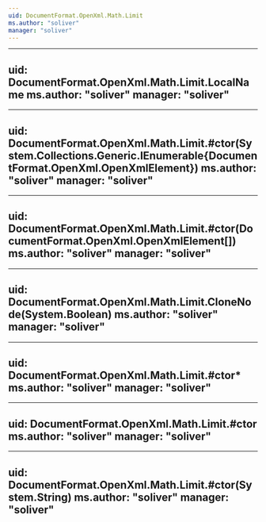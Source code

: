 ```yaml
---
uid: DocumentFormat.OpenXml.Math.Limit
ms.author: "soliver"
manager: "soliver"
---
```


---
uid: DocumentFormat.OpenXml.Math.Limit.LocalName
ms.author: "soliver"
manager: "soliver"
---

---
uid: DocumentFormat.OpenXml.Math.Limit.#ctor(System.Collections.Generic.IEnumerable{DocumentFormat.OpenXml.OpenXmlElement})
ms.author: "soliver"
manager: "soliver"
---

---
uid: DocumentFormat.OpenXml.Math.Limit.#ctor(DocumentFormat.OpenXml.OpenXmlElement[])
ms.author: "soliver"
manager: "soliver"
---

---
uid: DocumentFormat.OpenXml.Math.Limit.CloneNode(System.Boolean)
ms.author: "soliver"
manager: "soliver"
---

---
uid: DocumentFormat.OpenXml.Math.Limit.#ctor*
ms.author: "soliver"
manager: "soliver"
---

---
uid: DocumentFormat.OpenXml.Math.Limit.#ctor
ms.author: "soliver"
manager: "soliver"
---

---
uid: DocumentFormat.OpenXml.Math.Limit.#ctor(System.String)
ms.author: "soliver"
manager: "soliver"
---
